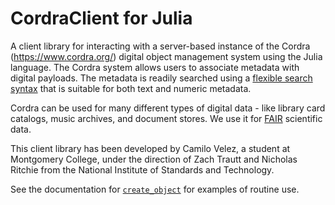# CordraClient for Julia

A client library for interacting with a server-based instance of the Cordra (https://www.cordra.org/) 
digital object management system using the Julia language.  The Cordra system allows users to associate 
metadata with digital payloads.  The metadata is readily searched using a 
[flexible search syntax](https://www.cordra.org/documentation/api/search.html) that is suitable
for both text and numeric metadata.

Cordra can be used for many different types of digital data - like library card catalogs, music archives,
and document stores.  We use it for [FAIR](https://en.wikipedia.org/wiki/FAIR_data) scientific data.

This client library has been developed by Camilo Velez, a student at Montgomery College, under the
direction of Zach Trautt and Nicholas Ritchie from the National Institute of Standards and Technology.

See the documentation for [`create_object`](@ref) for examples of routine use.